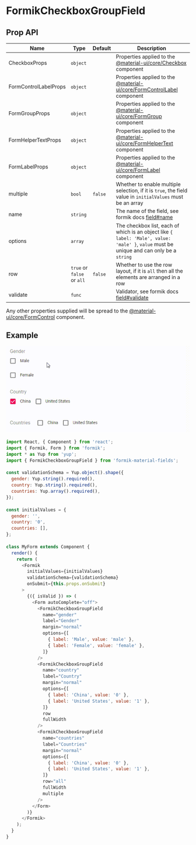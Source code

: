 # FormikCheckboxGroupField

## Prop API

|Name|Type|Default|Description|
|---|---|---|---|
|CheckboxProps|`object`||Properties applied to the [@material-ui/core/Checkbox](https://material-ui.com/api/checkbox/) component|
|FormControlLabelProps|`object`||Properties applied to the [@material-ui/core/FormControlLabel](https://material-ui.com/api/form-control-label/) component|
|FormGroupProps|`object`||Properties applied to the [@material-ui/core/FormGroup](https://material-ui.com/api/form-group/) component|
|FormHelperTextProps|`object`||Properties applied to the [@material-ui/core/FormHelperText](https://material-ui.com/api/form-helper-text/) component|
|FormLabelProps|`object`||Properties applied to the [@material-ui/core/FormLabel](https://material-ui.com/api/form-label/) component|
|multiple|`bool`|`false`|Whether to enable multiple selection, if it is `true`, the field value in `initialValues` must be an array|
|name|`string`||The name of the field, see formik docs [field#name](https://jaredpalmer.com/formik/docs/api/field#name)|
|options|`array`||The checkbox list, each of which is an object like `{ label: 'Male', value: 'male' }`, `value` must be unique and can only be a `string`|
|row|`true` or `false` or `all`|`false`|Whether to use the row layout, if it is `all` then all the elements are arranged in a row|
|validate|`func`||Validator, see formik docs [field#validate](https://jaredpalmer.com/formik/docs/api/field#validate)|

Any other properties supplied will be spread to the [@material-ui/core/FormControl](https://material-ui.com/api/form-control/) component.

## Example

<p align="center">
  <img src="../../media/FormikCheckboxGroupField.gif" alt="FormikCheckboxGroupField" />
</p>

```js
import React, { Component } from 'react';
import { Formik, Form } from 'formik';
import * as Yup from 'yup';
import { FormikCheckboxGroupField } from 'formik-material-fields';

const validationSchema = Yup.object().shape({
  gender: Yup.string().required(),
  country: Yup.string().required(),
  countries: Yup.array().required(),
});

const initialValues = {
  gender: '',
  country: '0',
  countries: [],
};

class MyForm extends Component {
  render() {
    return (
      <Formik
        initialValues={initialValues}
        validationSchema={validationSchema}
        onSubmit={this.props.onSubmit}
      >
        {({ isValid }) => (
          <Form autoComplete="off">
            <FormikCheckboxGroupField
              name="gender"
              label="Gender"
              margin="normal"
              options={[
                { label: 'Male', value: 'male' },
                { label: 'Female', value: 'female' },
              ]}
            />
            <FormikCheckboxGroupField
              name="country"
              label="Country"
              margin="normal"
              options={[
                { label: 'China', value: '0' },
                { label: 'United States', value: '1' },
              ]}
              row
              fullWidth
            />
            <FormikCheckboxGroupField
              name="countries"
              label="Countries"
              margin="normal"
              options={[
                { label: 'China', value: '0' },
                { label: 'United States', value: '1' },
              ]}
              row="all"
              fullWidth
              multiple
            />
          </Form>
        )}
      </Formik>
    );
  }
}

```